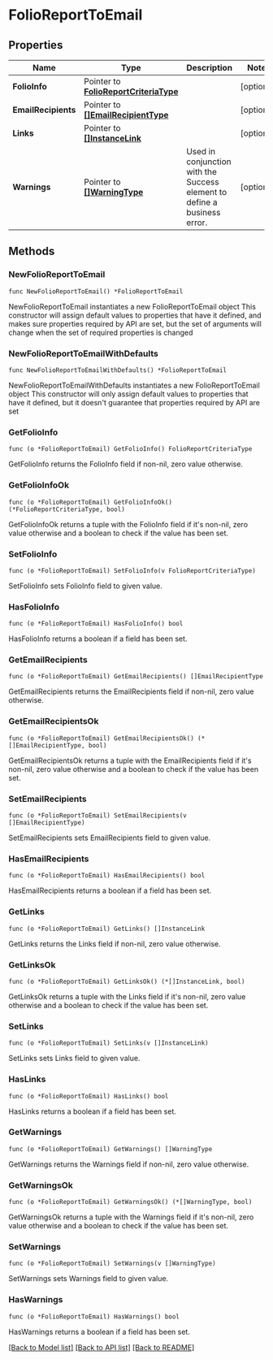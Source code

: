 # FolioReportToEmail

## Properties

Name | Type | Description | Notes
------------ | ------------- | ------------- | -------------
**FolioInfo** | Pointer to [**FolioReportCriteriaType**](FolioReportCriteriaType.md) |  | [optional] 
**EmailRecipients** | Pointer to [**[]EmailRecipientType**](EmailRecipientType.md) |  | [optional] 
**Links** | Pointer to [**[]InstanceLink**](InstanceLink.md) |  | [optional] 
**Warnings** | Pointer to [**[]WarningType**](WarningType.md) | Used in conjunction with the Success element to define a business error. | [optional] 

## Methods

### NewFolioReportToEmail

`func NewFolioReportToEmail() *FolioReportToEmail`

NewFolioReportToEmail instantiates a new FolioReportToEmail object
This constructor will assign default values to properties that have it defined,
and makes sure properties required by API are set, but the set of arguments
will change when the set of required properties is changed

### NewFolioReportToEmailWithDefaults

`func NewFolioReportToEmailWithDefaults() *FolioReportToEmail`

NewFolioReportToEmailWithDefaults instantiates a new FolioReportToEmail object
This constructor will only assign default values to properties that have it defined,
but it doesn't guarantee that properties required by API are set

### GetFolioInfo

`func (o *FolioReportToEmail) GetFolioInfo() FolioReportCriteriaType`

GetFolioInfo returns the FolioInfo field if non-nil, zero value otherwise.

### GetFolioInfoOk

`func (o *FolioReportToEmail) GetFolioInfoOk() (*FolioReportCriteriaType, bool)`

GetFolioInfoOk returns a tuple with the FolioInfo field if it's non-nil, zero value otherwise
and a boolean to check if the value has been set.

### SetFolioInfo

`func (o *FolioReportToEmail) SetFolioInfo(v FolioReportCriteriaType)`

SetFolioInfo sets FolioInfo field to given value.

### HasFolioInfo

`func (o *FolioReportToEmail) HasFolioInfo() bool`

HasFolioInfo returns a boolean if a field has been set.

### GetEmailRecipients

`func (o *FolioReportToEmail) GetEmailRecipients() []EmailRecipientType`

GetEmailRecipients returns the EmailRecipients field if non-nil, zero value otherwise.

### GetEmailRecipientsOk

`func (o *FolioReportToEmail) GetEmailRecipientsOk() (*[]EmailRecipientType, bool)`

GetEmailRecipientsOk returns a tuple with the EmailRecipients field if it's non-nil, zero value otherwise
and a boolean to check if the value has been set.

### SetEmailRecipients

`func (o *FolioReportToEmail) SetEmailRecipients(v []EmailRecipientType)`

SetEmailRecipients sets EmailRecipients field to given value.

### HasEmailRecipients

`func (o *FolioReportToEmail) HasEmailRecipients() bool`

HasEmailRecipients returns a boolean if a field has been set.

### GetLinks

`func (o *FolioReportToEmail) GetLinks() []InstanceLink`

GetLinks returns the Links field if non-nil, zero value otherwise.

### GetLinksOk

`func (o *FolioReportToEmail) GetLinksOk() (*[]InstanceLink, bool)`

GetLinksOk returns a tuple with the Links field if it's non-nil, zero value otherwise
and a boolean to check if the value has been set.

### SetLinks

`func (o *FolioReportToEmail) SetLinks(v []InstanceLink)`

SetLinks sets Links field to given value.

### HasLinks

`func (o *FolioReportToEmail) HasLinks() bool`

HasLinks returns a boolean if a field has been set.

### GetWarnings

`func (o *FolioReportToEmail) GetWarnings() []WarningType`

GetWarnings returns the Warnings field if non-nil, zero value otherwise.

### GetWarningsOk

`func (o *FolioReportToEmail) GetWarningsOk() (*[]WarningType, bool)`

GetWarningsOk returns a tuple with the Warnings field if it's non-nil, zero value otherwise
and a boolean to check if the value has been set.

### SetWarnings

`func (o *FolioReportToEmail) SetWarnings(v []WarningType)`

SetWarnings sets Warnings field to given value.

### HasWarnings

`func (o *FolioReportToEmail) HasWarnings() bool`

HasWarnings returns a boolean if a field has been set.


[[Back to Model list]](../README.md#documentation-for-models) [[Back to API list]](../README.md#documentation-for-api-endpoints) [[Back to README]](../README.md)


